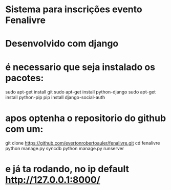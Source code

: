 # Sistema para inscrições evento Fenalivre
# Desenvolvido com django

# é necessario que seja instalado os pacotes:
sudo apt-get install git
sudo apt-get install python-django
sudo apt-get install python-pip
pip install django-social-auth

# apos optenha o repositorio do github com um:
git clone https://github.com/evertonrobertoauler/fenalivre.git
cd fenalivre
python manage.py syncdb
python manage.py runserver

# e já ta rodando, no ip default http://127.0.0.1:8000/